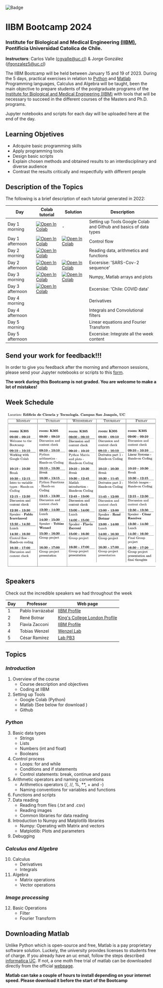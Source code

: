 
![Badge](https://github.com/cgvalle/IIBM-BootCamp-2024/actions/workflows/badge-colab.yml/badge.svg)


# IIBM Bootcamp 2024
### Institute for Biological and Medical Engineering [(IIBM)](https://ingenieriabiologicaymedica.uc.cl/en/), Pontificia Universidad Catolica de Chile.

**Instructors**: Carlos Valle (cgvalle@uc.cl) & Jorge González (jfgonzalez5@uc.cl)


The IIBM Bootcamp will be held between January 15 and 19 of 2023. During the 5 days, practical exercises in relation to [Python](https://www.python.org/) and [Matlab](https://la.mathworks.com/) Programming languages, Calculus and Algebra will be taught, been the main objective to prepare students of the postgraduate programs of the [Institute for Biological and Medical Engineering (IIBM)](https://ingenieriabiologicaymedica.uc.cl/en/) with tools that will be necessary to succeed in the different courses of the Masters and Ph.D. programs.

Jupyter notebooks and scripts for each day will be uploaded here at the end of the day.

## **Learning Objetives**
* Adcquire basic programming skills
* Apply programming tools
* Design basic scripts
* Explain chosen methods and obtained results to an interdisciplinary and diverse audience
* Contrast the results critically and respectfully with different people


## Description of the Topics

The following is a brief description of each tutorial generated in 2022:

| Day   | Colab tutorial          |  Solution |          Description             |
|-------|---------------------------|--|-------------------------------------|
| Day 1 morning     | [![Open In Colab](https://colab.research.google.com/assets/colab-badge.svg)](https://colab.research.google.com/github/cgvalle/IIBM-BootCamp-2024/blob/main/D1/D1Morning_tools_elemental_python.ipynb)   | -  | Setting up Tools Google Colab and Github and basics of data types| 
| Day 1 afternoon   |  [![Open In Colab](https://colab.research.google.com/assets/colab-badge.svg)](https://colab.research.google.com/github/cgvalle/IIBM-BootCamp-2024/blob/main/D1/D1Afternoon_controlFlow.ipynb) | [![Open In Colab](https://colab.research.google.com/assets/colab-badge.svg)](https://colab.research.google.com/github/cgvalle/IIBM-BootCamp-2024/blob/main/D1/D1Afternoon_controlFlow_SOLUTION.ipynb)  | Control flow|
| Day 2 morning     | [![Open In Colab](https://colab.research.google.com/assets/colab-badge.svg)](https://colab.research.google.com/github/cgvalle/IIBM-BootCamp-2024/blob/main/D2/D2Morning.ipynb)  |   | Reading data, arithmetics and functions|
| Day 2 afternoon   |  [![Open In Colab](https://colab.research.google.com/assets/colab-badge.svg)](https://colab.research.google.com/github/cgvalle/IIBM-BootCamp-2024/blob/main/D2/D2Afertoon.ipynb) |  [![Open In Colab](https://colab.research.google.com/assets/colab-badge.svg)](https://colab.research.google.com/github/cgvalle/IIBM-BootCamp-2024/blob/main/D2/D2Afertoon_SOLUTION.ipynb) | Excersise: 'SARS-Cov-2 sequence' |
| Day 3 morning     | [![Open In Colab](https://colab.research.google.com/assets/colab-badge.svg)](https://colab.research.google.com/github/cgvalle/IIBM-BootCamp-2024/blob/main/D3/D3_morning_numpy_matplotlib_Matlab.ipynb)  | [![Open In Colab](https://colab.research.google.com/assets/colab-badge.svg)](https://colab.research.google.com/github/cgvalle/IIBM-BootCamp-2024/blob/main/D3/D3_morning_numpy_matplotlib_Matlab_SOLUTION.ipynb)  | Numpy, Matlab arrays and plots|
| Day 3 afternoon   |  [![Open In Colab](https://colab.research.google.com/assets/colab-badge.svg)](https://colab.research.google.com/github/cgvalle/IIBM-BootCamp-2024/blob/main/D3/D3_Afternoon_covid.ipynb) |   | Excersise: 'Chile: COVID data'|
| Day 4 morning     |   |   | Derivatives|
| Day 4 afternoon   |   |   | Integrals and Convolutional filters|
| Day 5 morning     |   |   | Linear equations and Fourier Transform|
| Day 5 afternoon   |   |   | Excersise: Integrate all the week content |


## **Send your work for feedback!!!**
In order to give you feedback after the morning and afternoon sessions, please send your Jupyter notebooks or scripts to this [form](https://forms.gle/hcRWgC181HbmRHFA9). 

**The work during this Bootcamp is not graded. You are welcome to make a lot of mistakes!**


## **Week Schedule**
![imagen](https://github.com/cgvalle/IIBM-BootCamp-2024/blob/main/assets/week_schedule.png)


## **Speakers**
Check out the incredible speakers we had throughout the week


| Day |  Professor                  | Web page                                                                              |
|-----|-----------------------------------------|--------------------------------------------------------------------------------- |
| 1   |Pablo Irarrázabal     |    [ IIBM Profile](https://ingenieriabiologicaymedica.uc.cl/es/personas/academicos/72-pablo-irarrazaval)      
| 2   |René Botnar               | [King's College London Profile ](https://www.kcl.ac.uk/people/rene-botnar)              |
| 3   |Flavia Zacconi           | [IIBM Profile](https://ingenieriabiologicaymedica.uc.cl/es/personas/academicos/817-flavia-zacconi)  |
| 4   |Tobias Wenzel             | [Wenzel Lab](https://wenzel-lab.github.io/)                                      |
| 5   |César Ramírez             | [Lab PB3](https://pb3.sitios.ing.uc.cl/)                                         |


## **Topics**
### *Introduction*
1. Overview of the course
    * Course description and objectives
    * Coding at IIBM
2. Setting up Tools
    * Google Colab (Python)
    * Matlab (See below for download )
    * Github
### *Python*
3. Basic data types 
    * Strings 
    * Lists 
    * Numbers (int and float)
    * Booleans
4. Control process
    * Loops: for and while
    * Conditions and if statements
    * Control statements: break, continue and pass
5. Arithmetic operators and naming conventions
    * Arithmetics operators (/, //, \%, **, + and -)
    * Naming conventions for variables and functions
6. Functions and scripts
7. Data reading
    * Reading from files (.txt and .csv)
    * Reading images
    * Common libraries for data reading
8. Introduction to Numpy and Matplotlib libraries
    * Numpy: Operating with Matrix and vectors
    * Matplotlib: Plots and parameters 
9. Debugging
    
### *Calculus and Algebra*
10. Calculus
    * Derivatives
    * Integrals
11. Algebra
    * Matrix operations
    * Vector operations

### *Image processing*
12. Basic Operations
    * Filter
    * Fourier Transform


## **Downloading Matlab**
Unlike Python which is open-source and free, Matlab is a pay proprietary software solution. Luckely, the university provides licenses to students free of charge. If you already have an uc email, follow the steps described [informatica UC](https://informatica.uc.cl/licencias#mathworks-matlab-campus-agreement). If not, a one moth free trial of matlab can be downloaded directly from the official [webpage](https://la.mathworks.com/campaigns/products/trials.html).

**Matlab can take a couple of hours to install depending on your internet speed. Please download it before the start of the Bootcamp**


